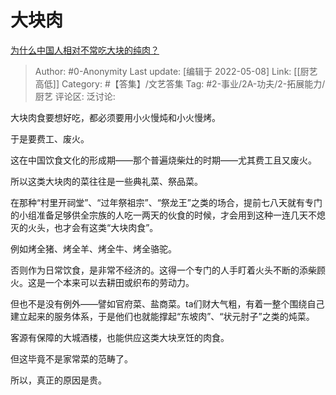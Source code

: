# 大块肉
[为什么中国人相对不常吃大块的纯肉？](https://www.zhihu.com/question/483411933/answer/2475791172)

> Author: #0-Anonymity
> Last update: [编辑于 2022-05-08]
> Link: [[厨艺高低]]
> Category: #【答集】/文艺答集
> Tag: #2-事业/2A-功夫/2-拓展能力/厨艺 
> 评论区:
> 泛讨论:

大块肉食要想好吃，都必须要用小火慢炖和小火慢烤。

于是要费工、废火。

这在中国饮食文化的形成期——那个普遍烧柴灶的时期——尤其费工且又废火。

所以这类大块肉的菜往往是一些典礼菜、祭品菜。

在那种“村里开祠堂”、“过年祭祖宗”、“祭龙王”之类的场合，提前七八天就有专门的小组准备足够供全宗族的人吃一两天的伙食的时候，才会用到这种一连几天不熄灭的火头，也才会有这类“大块肉食”。

例如烤全猪、烤全羊、烤全牛、烤全骆驼。

否则作为日常饮食，是非常不经济的。这得一个专门的人手盯着火头不断的添柴顾火。这是一个本来可以去耕田或织布的劳动力。

但也不是没有例外——譬如官府菜、盐商菜。ta们财大气粗，有着一整个围绕自己建立起来的服务体系，于是他们也就能撑起“东坡肉”、“状元肘子”之类的炖菜。

客源有保障的大城酒楼，也能供应这类大块烹饪的肉食。

但这毕竟不是家常菜的范畴了。

所以，真正的原因是贵。
